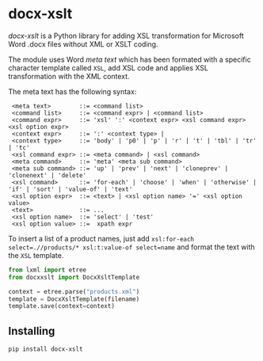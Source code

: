 # docx-xslt

*docx-xslt* is a Python library for adding XSL transformation for Microsoft Word .docx files without XML or XSLT
coding.

The module uses Word *meta text* which has been formated with a specific character template called `XSL`, add XSL
code and applies XSL transformation with the XML context.

The meta text has the following syntax:

```
 <meta text>        ::= <command list>
 <command list>     ::= <command expr> | <command list>
 <command expr>     ::= 'xsl' ':' <context expr> <xsl command expr> <xsl option expr>
 <context expr>     ::= ':' <context type> | 
 <context type>     ::= 'body' | 'p0' | 'p' | 'r' | 't' | 'tbl' | 'tr' | 'tc'
 <xsl command expr> ::= <meta command> | <xsl command>
 <meta command>     ::= 'meta' <meta sub command>
 <meta sub command> ::= 'up' | 'prev' | 'next' | 'cloneprev' | 'clonenext' | 'delete'
 <xsl command>      ::= 'for-each' | 'choose' | 'when' | 'otherwise' | 'if' | 'sort' | 'value-of' | 'text'
 <xsl option expr>  ::= <text> | <xsl option name> '=' <xsl option value>
 <text>             ::= ...
 <xsl option name>  ::= 'select' | 'test'
 <xsl option value> ::=  xpath expr
```

To insert a list of a product names, just add `xsl:for-each select=.//products/* xsl:t:value-of select=name` and format the text with the `XSL` template.

```python
from lxml import etree
from docxxslt import DocxXsltTemplate

context = etree.parse("products.xml")
template = DocxXsltTemplate(filename)
template.save(context=context)
```

## Installing

```bash
pip install docx-xslt
```
